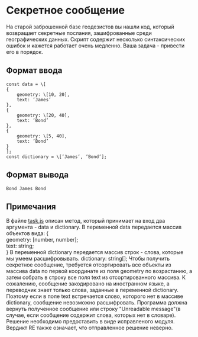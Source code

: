 # Секретное сообщение
На старой заброшенной базе геодезистов вы нашли код, который возвращает секретные послания, зашифрованные среди географических данных. Скрипт содержит несколько синтаксических ошибок и кажется работает очень медленно. Ваша задача - привести его в порядок.
## Формат ввода
    const data = \[
    {
        geometry: \[10, 20],  
        text: ’James’  
    },  
    {  
        geometry: \[20, 40],  
        text: ’Bond’  
    },  
    {  
        geometry: \[5, 40],  
        text: ’Bond’  
    }  
    ];  
    const dictionary = \[’James’, ’Bond’];
## Формат вывода
    Bond James Bond
## Примечания
В файле [task.js](https://gist.github.com/alt-j/0f30495b549cddcab8b95ae76bcd9b49#file-task-js) описан метод, который принимает на вход два аргумента - data и dictionary. В переменной data передается массив объектов вида:
    {  
    geometry: \[number, number];  
    text: string;  
    }
В переменной dictionary передается массив строк - слова, которые мы умеем расшифровывать.
    dictionary: string[];
Чтобы получить секретное сообщение, требуется отсортировать все объекты из массива data по первой координате из поля geometry по возрастанию, а затем собрать в строку все поля text из отсортированного массива.
К сожалению, сообщение закодировано на иностранном языке, а переводчик знает только слова, заданные в переменной dictionary. Поэтому если в поле text встречается слово, которого нет в массиве dictionary, сообщение невозможно расшифровать.
Программа должна вернуть полученное сообщение или строку "Unreadable message"(в случае, если сообщение содержит слова, которых нет в словаре).
Решение необходимо предоставить в виде исправленого модуля.
Вердикт RE также означает, что отправленное решение неверно.
